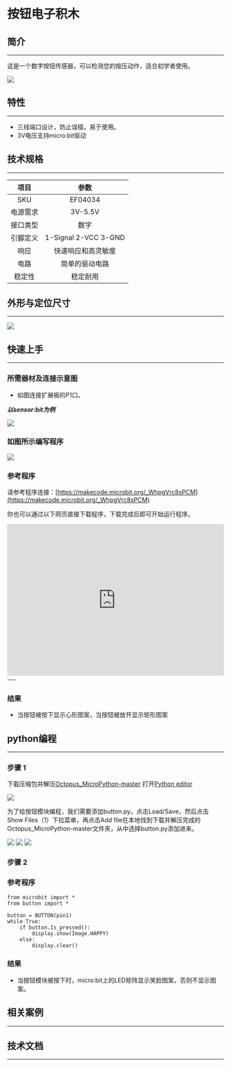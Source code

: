 # 按钮电子积木

## 简介
---
 这是一个数字按钮传感器，可以检测您的按压动作，适合初学者使用。

![](./images/04034.jpg)

## 特性
---
- 三线端口设计，防止误插，易于使用。
- 3V电压支持micro:bit驱动

## 技术规格
---

项目 | 参数 
:-: | :-: 
SKU|EF04034
电源需求|3V-5.5V
接口类型|数字
引脚定义|1-Signal 2-VCC 3-GND
响应|快速响应和高灵敏度
电路|简单的驱动电路
稳定性|稳定耐用

## 外形与定位尺寸
---

![](./images/octopus_board.png)

## 快速上手
---

### 所需器材及连接示意图
- 如图连接扩展板的P1口。

***以sensor:bit为例***

![](./images/04034-2.png)

### 如图所示编写程序

![](./images/04034-3.png)

### 参考程序

请参考程序连接：[https://makecode.microbit.org/_WhpgVrc8sPCM](https://makecode.microbit.org/_WhpgVrc8sPCM)

你也可以通过以下网页直接下载程序，下载完成后即可开始运行程序。

<div style="position:relative;height:0;padding-bottom:70%;overflow:hidden;"><iframe style="position:absolute;top:0;left:0;width:100%;height:100%;" src="https://makecode.microbit.org/#pub:_WhpgVrc8sPCM" frameborder="0" sandbox="allow-popups allow-forms allow-scripts allow-same-origin"></iframe></div>  
---

### 结果
- 当按钮被按下显示心形图案，当按钮被放开显示矩形图案

## python编程
---


### 步骤 1
下载压缩包并解压[Octopus_MicroPython-master](https://github.com/lionyhw/Octopus_MicroPython/archive/master.zip)
打开[Python editor](https://python.microbit.org/v/2.0)

![](./images/05001_07.png)

为了给按钮模块编程，我们需要添加button.py。点击Load/Save，然后点击Show Files（1）下拉菜单，再点击Add file在本地找到下载并解压完成的Octopus_MicroPython-master文件夹，从中选择button.py添加进来。

![](./images/05001_08.png)
![](./images/05001_09.png)
![](./images/04034_10.png)

### 步骤 2
### 参考程序
```
from microbit import *
from button import *

button = BUTTON(pin1)
while True:
    if button.Is_pressed():
        display.show(Image.HAPPY)
    else:
        display.clear()
```


### 结果
- 当按钮模块被按下时，micro:bit上的LED矩阵显示笑脸图案，否则不显示图案。

## 相关案例
---

## 技术文档
---
